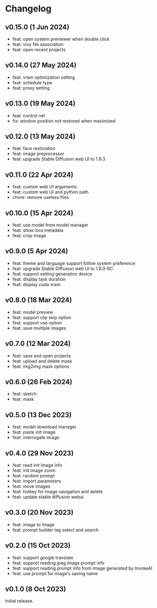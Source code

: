 # Changelog

## v0.15.0 (1 Jun 2024)

* feat: open system previewer when double click
* feat: vivy file association
* feat: open recent projects

## v0.14.0 (27 May 2024)

* feat: vram optimization setting
* feat: schedule type
* feat: proxy setting

## v0.13.0 (19 May 2024)

* feat: control net
* fix: window position not restored when maximized

## v0.12.0 (13 May 2024)

* feat: face restoration
* feat: image preprocessor
* feat: upgrade Stable Diffusion web UI to 1.9.3

## v0.11.0 (22 Apr 2024)

* feat: custom web UI arguments
* feat: custom web UI and python path
* chore: remove useless files

## v0.10.0 (15 Apr 2024)

* feat: use model from model manager
* feat: show lora metadata
* feat: crop image

## v0.9.0 (5 Apr 2024)

* feat: theme and language support follow system preference
* feat: upgrade Stable Diffusion web UI to 1.8.0-RC
* feat: support setting generation device
* feat: display task duration
* feat: display cuda vram

## v0.8.0 (18 Mar 2024)

* feat: model preview
* feat: support clip skip option
* feat: support vae option
* feat: save multiple images

## v0.7.0 (12 Mar 2024)

* feat: save and open projects
* feat: upload and delete mask
* feat: img2img mask options

## v0.6.0 (26 Feb 2024)

* feat: sketch
* feat: mask

## v0.5.0 (13 Dec 2023)

* feat: model download manager
* feat: paste init image
* feat: interrogate image

## v0.4.0 (29 Nov 2023)

* feat: read init image info
* feat: init image zoom
* feat: random prompt
* feat: import parameters
* feat: move images
* feat: hotkey for image navigation and delete
* feat: update stable diffusion webui

## v0.3.0 (20 Nov 2023)

* feat: image to image
* feat: prompt builder tag select and search

## v0.2.0 (15 Oct 2023)

* feat: support google translate
* feat: support reading jpeg image prompt info
* feat: support reading prompt info from image generated by InvokeAI
* feat: use prompt for image's saving name

## v0.1.0 (8 Oct 2023)

Initial release.
